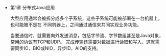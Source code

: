 - 第1章 分布式Java应用

    大型应用通常会被拆分成多个子系统，这些子系统可能被部署在一台机器上，也可能被不是在
    不同机器上，之间通过通信来共同实现业务功能。
    
    当要通信时，就需要向外发送消息，包括字节流、字节数组甚至是Java对象， 常用的协议有TCP和UDP。
    完成传输还需要对数据进行读取和写入，这就需要同步IO，BIO或NIO，异步ID，AIO的支持。
